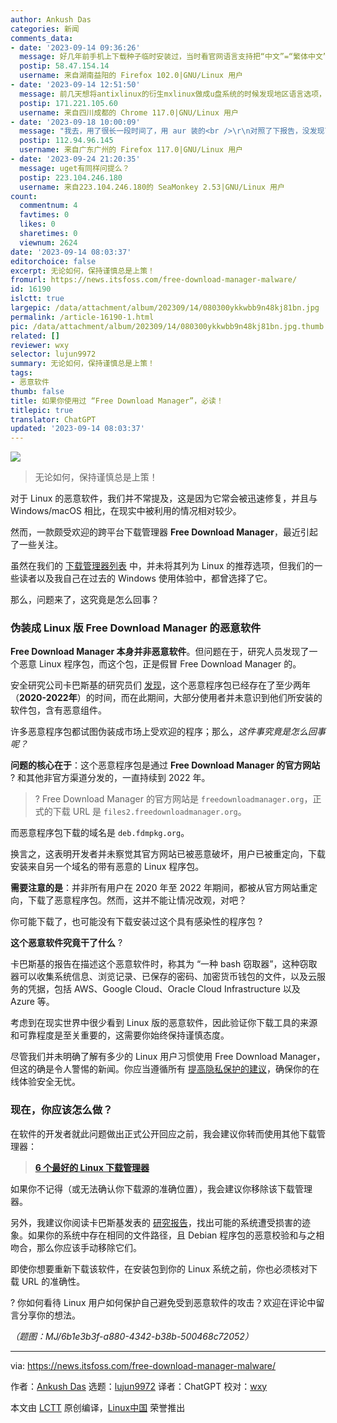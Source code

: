 ```yaml
---
author: Ankush Das
categories: 新闻
comments_data:
- date: '2023-09-14 09:36:26'
  message: 好几年前手机上下载种子临时安装过，当时看官网语言支持把“中文”=“繁体中文”，用一次就卸载了。
  postip: 58.47.154.14
  username: 来自湖南益阳的 Firefox 102.0|GNU/Linux 用户
- date: '2023-09-14 12:51:50'
  message: 前几天想将antixlinux的衍生mxlinux做成u盘系统的时候发现地区语言选项，简体是中国，繁体是中华民国，立刻删除了iso
  postip: 171.221.105.60
  username: 来自四川成都的 Chrome 117.0|GNU/Linux 用户
- date: '2023-09-18 10:00:09'
  message: "我去，用了很长一段时间了，用 aur 装的<br />\r\n对照了下报告，没发现可疑文件"
  postip: 112.94.96.145
  username: 来自广东广州的 Firefox 117.0|GNU/Linux 用户
- date: '2023-09-24 21:20:35'
  message: uget有同样问提么？
  postip: 223.104.246.180
  username: 来自223.104.246.180的 SeaMonkey 2.53|GNU/Linux 用户
count:
  commentnum: 4
  favtimes: 0
  likes: 0
  sharetimes: 0
  viewnum: 2624
date: '2023-09-14 08:03:37'
editorchoice: false
excerpt: 无论如何，保持谨慎总是上策！
fromurl: https://news.itsfoss.com/free-download-manager-malware/
id: 16190
islctt: true
largepic: /data/attachment/album/202309/14/080300ykkwbb9n48kj81bn.jpg
permalink: /article-16190-1.html
pic: /data/attachment/album/202309/14/080300ykkwbb9n48kj81bn.jpg.thumb.jpg
related: []
reviewer: wxy
selector: lujun9972
summary: 无论如何，保持谨慎总是上策！
tags:
- 恶意软件
thumb: false
title: 如果你使用过 “Free Download Manager”，必读！
titlepic: true
translator: ChatGPT
updated: '2023-09-14 08:03:37'
---
```


![](/data/attachment/album/202309/14/080300ykkwbb9n48kj81bn.jpg)



> 
> 无论如何，保持谨慎总是上策！
> 
> 
> 


对于 Linux 的恶意软件，我们并不常提及，这是因为它常会被迅速修复，并且与 Windows/macOS 相比，在现实中被利用的情况相对较少。


然而，一款颇受欢迎的跨平台下载管理器 **Free Download Manager**，最近引起了一些关注。


虽然在我们的 [下载管理器列表](https://itsfoss.com/best-download-managers-linux/) 中，并未将其列为 Linux 的推荐选项，但我们的一些读者以及我自己在过去的 Windows 使用体验中，都曾选择了它。


那么，问题来了，这究竟是怎么回事？


### 伪装成 Linux 版 Free Download Manager 的恶意软件


**Free Download Manager 本身并非恶意软件**。但问题在于，研究人员发现了一个恶意 Linux 程序包，而这个包，正是假冒 Free Download Manager 的。


安全研究公司卡巴斯基的研究员们 [发现](https://securelist.com/backdoored-free-download-manager-linux-malware/110465/)，这个恶意程序包已经存在了至少两年（**2020-2022年**）的时间，而在此期间，大部分使用者并未意识到他们所安装的软件包，含有恶意组件。


许多恶意程序包都试图伪装成市场上受欢迎的程序；那么，*这件事究竟是怎么回事呢？*


**问题的核心在于**：这个恶意程序包是通过 **Free Download Manager 的官方网站** ? 和其他非官方渠道分发的，一直持续到 2022 年。



> 
> ? Free Download Manager 的官方网站是 `freedownloadmanager.org`，正式的下载 URL 是 `files2.freedownloadmanager.org`。
> 
> 
> 


而恶意程序包下载的域名是 `deb.fdmpkg.org`。


换言之，这表明开发者并未察觉其官方网站已被恶意破坏，用户已被重定向，下载安装来自另一个域名的带有恶意的 Linux 程序包。


**需要注意的是**：并非所有用户在 2020 年至 2022 年期间，都被从官方网站重定向，下载了恶意程序包。然而，这并不能让情况改观，对吧？


你可能下载了，也可能没有下载安装过这个具有感染性的程序包 ?


**这个恶意软件究竟干了什么** ?


卡巴斯基的报告在描述这个恶意软件时，称其为 “一种 bash 窃取器”，这种窃取器可以收集系统信息、浏览记录、已保存的密码、加密货币钱包的文件，以及云服务的凭据，包括 AWS、Google Cloud、Oracle Cloud Infrastructure 以及 Azure 等。


考虑到在现实世界中很少看到 Linux 版的恶意软件，因此验证你下载工具的来源和可靠程度是至关重要的，这需要你始终保持谨慎态度。


尽管我们并未明确了解有多少的 Linux 用户习惯使用 Free Download Manager，但这的确是令人警惕的新闻。你应当遵循所有 [提高隐私保护的建议](https://itsfoss.com/improve-privacy/)，确保你的在线体验安全无忧。


### 现在，你应该怎么做？


在软件的开发者就此问题做出正式公开回应之前，我会建议你转而使用其他下载管理器：



> 
> **[6 个最好的 Linux 下载管理器](https://itsfoss.com/best-download-managers-linux/)**
> 
> 
> 


如果你不记得（或无法确认你下载源的准确位置），我会建议你移除该下载管理器。


另外，我建议你阅读卡巴斯基发表的 [研究报告](https://securelist.com/backdoored-free-download-manager-linux-malware/110465/)，找出可能的系统遭受损害的迹象。如果你的系统中存在相同的文件路径，且 Debian 程序包的恶意校验和与之相吻合，那么你应该手动移除它们。


即使你想要重新下载该软件，在安装包到你的 Linux 系统之前，你也必须核对下载 URL 的准确性。


? 你如何看待 Linux 用户如何保护自己避免受到恶意软件的攻击？欢迎在评论中留言分享你的想法。


*（题图：MJ/6b1e3b3f-a880-4342-b38b-500468c72052）*




---


via: <https://news.itsfoss.com/free-download-manager-malware/>


作者：[Ankush Das](https://news.itsfoss.com/author/ankush/) 选题：[lujun9972](https://github.com/lujun9972) 译者：ChatGPT 校对：[wxy](https://github.com/wxy)


本文由 [LCTT](https://github.com/LCTT/TranslateProject) 原创编译，[Linux中国](https://linux.cn/) 荣誉推出
